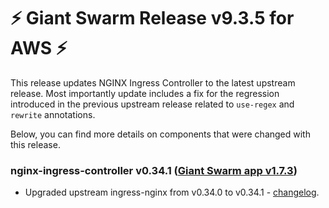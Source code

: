 # :zap: Giant Swarm Release v9.3.5 for AWS :zap:

This release updates NGINX Ingress Controller to the latest upstream release.
Most importantly update includes a fix for the regression introduced in the previous upstream release related to `use-regex` and `rewrite` annotations.

Below, you can find more details on components that were changed with this release.

### nginx-ingress-controller v0.34.1 ([Giant Swarm app v1.7.3](https://github.com/giantswarm/nginx-ingress-controller-app/blob/master/CHANGELOG.md#v173-2020-07-16))

- Upgraded upstream ingress-nginx from v0.34.0 to v0.34.1 - [changelog](https://github.com/kubernetes/ingress-nginx/blob/master/Changelog.md#0341).
